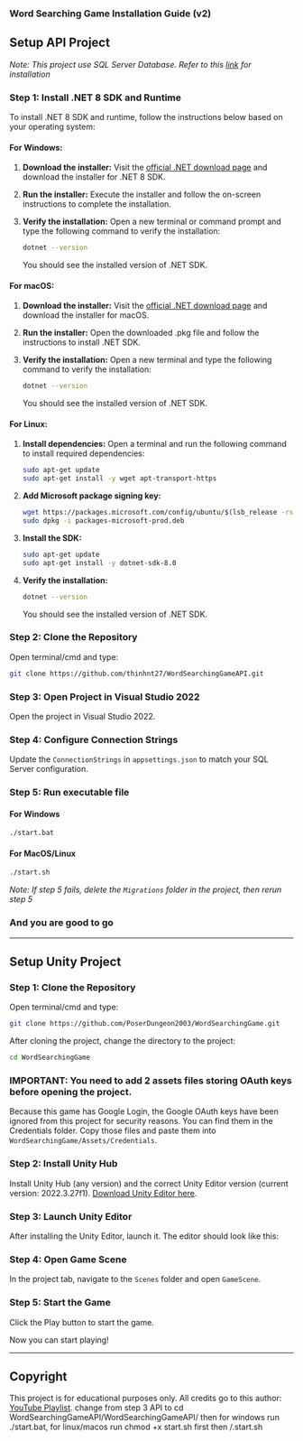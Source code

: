 ### Word Searching Game Installation Guide (v2)

## Setup API Project

*Note: This project use SQL Server Database. Refer to this [link](https://www.microsoft.com/en-us/sql-server/sql-server-downloads) for installation*

### Step 1: Install .NET 8 SDK and Runtime

To install .NET 8 SDK and runtime, follow the instructions below based on your operating system:

#### For Windows:

1. **Download the installer:**
   Visit the [official .NET download page](https://dotnet.microsoft.com/download/dotnet/8.0) and download the installer for .NET 8 SDK.

2. **Run the installer:**
   Execute the installer and follow the on-screen instructions to complete the installation.

3. **Verify the installation:**
   Open a new terminal or command prompt and type the following command to verify the installation:
   ```sh
   dotnet --version
   ```
   You should see the installed version of .NET SDK.

#### For macOS:

1. **Download the installer:**
   Visit the [official .NET download page](https://dotnet.microsoft.com/download/dotnet/8.0) and download the installer for macOS.

2. **Run the installer:**
   Open the downloaded .pkg file and follow the instructions to install .NET SDK.

3. **Verify the installation:**
   Open a new terminal and type the following command to verify the installation:
   ```sh
   dotnet --version
   ```
   You should see the installed version of .NET SDK.

#### For Linux:

1. **Install dependencies:**
   Open a terminal and run the following command to install required dependencies:
   ```sh
   sudo apt-get update
   sudo apt-get install -y wget apt-transport-https
   ```

2. **Add Microsoft package signing key:**
   ```sh
   wget https://packages.microsoft.com/config/ubuntu/$(lsb_release -rs)/packages-microsoft-prod.deb -O packages-microsoft-prod.deb
   sudo dpkg -i packages-microsoft-prod.deb
   ```

3. **Install the SDK:**
   ```sh
   sudo apt-get update
   sudo apt-get install -y dotnet-sdk-8.0
   ```

4. **Verify the installation:**
   ```sh
   dotnet --version
   ```
   You should see the installed version of .NET SDK.

### Step 2: Clone the Repository

Open terminal/cmd and type:
```sh
git clone https://github.com/thinhnt27/WordSearchingGameAPI.git
```

### Step 3: Open Project in Visual Studio 2022

Open the project in Visual Studio 2022.

### Step 4: Configure Connection Strings

Update the `ConnectionStrings` in `appsettings.json` to match your SQL Server configuration.

### Step 5: Run executable file

#### For Windows
```sh
./start.bat
```
#### For MacOS/Linux
```sh
./start.sh
```

*Note: If step 5 fails, delete the `Migrations` folder in the project, then rerun step 5*

### And you are good to go

---

## Setup Unity Project

### Step 1: Clone the Repository

Open terminal/cmd and type:
```sh
git clone https://github.com/PoserDungeon2003/WordSearchingGame.git
```
After cloning the project, change the directory to the project:
```sh
cd WordSearchingGame
```

### IMPORTANT: You need to add 2 assets files storing OAuth keys before opening the project.

Because this game has Google Login, the Google OAuth keys have been ignored from this project for security reasons. You can find them in the Credentials folder. Copy those files and paste them into `WordSearchingGame/Assets/Credentials`.

### Step 2: Install Unity Hub

Install Unity Hub (any version) and the correct Unity Editor version (current version: 2022.3.27f1). [Download Unity Editor here](https://unity.com/releases/editor/whats-new/2022.3.27#installs).

### Step 3: Launch Unity Editor

After installing the Unity Editor, launch it. The editor should look like this:

### Step 4: Open Game Scene

In the project tab, navigate to the `Scenes` folder and open `GameScene`.

### Step 5: Start the Game

Click the Play button to start the game.

Now you can start playing!

---

## Copyright

This project is for educational purposes only. All credits go to this author: [YouTube Playlist](https://youtube.com/playlist?list=PLJLLSehgFnspMBk7VaLI18Digsj2xuMhT&si=RTvReRSj2z98C7Ar).
change from step 3 API to  cd WordSearchingGameAPI/WordSearchingGameAPI/ 
then for windows run ./start.bat, for linux/macos run chmod +x start.sh first then /.start.sh	
